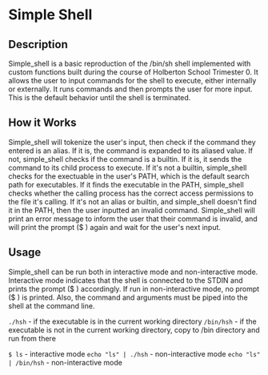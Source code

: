# **Simple Shell**

## **Description**

Simple_shell is a basic reproduction of the /bin/sh shell implemented with custom functions built during the course of Holberton School Trimester 0. It allows the user to input commands for the shell to execute, either internally or externally. It runs commands and then prompts the user for more input. This is the default behavior until the shell is terminated.

## **How it Works**

Simple_shell will tokenize the user's input, then check if the command they entered is an alias. If it is, the command is expanded to its aliased value. If not, simple_shell checks if the command is a builtin. If it is, it sends the command to its child process to execute. If it's not a builtin, simple_shell checks for the exectuable in the user's PATH, which is the default search path for executables. If it finds the executable in the PATH, simple_shell checks whether the calling process has the correct access permissions to the file it's calling. If it's not an alias or builtin, and simple_shell doesn't find it in the PATH, then the user inputted an invalid command. Simple_shell will print an error message to inform the user that their command is invalid, and will print the prompt (\$ ) again and wait for the user's next input.

## **Usage**

Simple_shell can be run both in interactive mode and non-interactive mode. Interactive mode indicates that the shell is connected to the STDIN and prints the prompt ($ ) accordingly. If run in non-interactive mode, no prompt ($ ) is printed. Also, the command and arguments must be piped into the shell at the command line.

`./hsh` - if the executable is in the current working directory
`/bin/hsh` - if the executable is not in the current working directory, copy to /bin directory and run from there

`$ ls` - interactive mode
`echo "ls" | ./hsh` - non-interactive mode
`echo "ls" | /bin/hsh` - non-interactive mode
